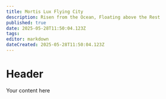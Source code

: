 ```yaml
---
title: Mortis Lux Flying City
description: Risen from the Ocean, Floating above the Rest
published: true
date: 2025-05-28T11:50:04.123Z
tags: 
editor: markdown
dateCreated: 2025-05-28T11:50:04.123Z
---
```


# Header
Your content here